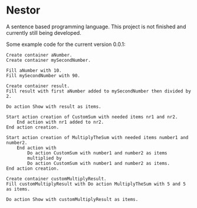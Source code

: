 # Nestor
A sentence based programming language.
This project is not finished and currently still being developed.

Some example code for the current version 0.0.1:
```
Create container aNumber.
Create container mySecondNumber.

Fill aNumber with 10.
Fill mySecondNumber with 90.

Create container result.
Fill result with first aNumber added to mySecondNumber then divided by 2.

Do action Show with result as items.

Start action creation of CustomSum with needed items nr1 and nr2.
    End action with nr1 added to nr2.
End action creation.

Start action creation of MultiplyTheSum with needed items number1 and number2.
    End action with
        Do action CustomSum with number1 and number2 as items
        multiplied by
        Do action CustomSum with number1 and number2 as items.
End action creation.

Create container customMultiplyResult.
Fill customMultiplyResult with Do action MultiplyTheSum with 5 and 5 as items.

Do action Show with customMultiplyResult as items.
```

